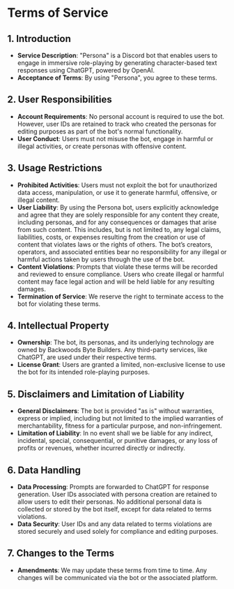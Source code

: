 # Terms of Service

## 1. Introduction
- **Service Description**: "Persona" is a Discord bot that enables users to engage in immersive role-playing by generating character-based text responses using ChatGPT, powered by OpenAI.
- **Acceptance of Terms**: By using "Persona", you agree to these terms.

## 2. User Responsibilities
- **Account Requirements**: No personal account is required to use the bot. However, user IDs are retained to track who created the personas for editing purposes as part of the bot's normal functionality.
- **User Conduct**: Users must not misuse the bot, engage in harmful or illegal activities, or create personas with offensive content.

## 3. Usage Restrictions
- **Prohibited Activities**: Users must not exploit the bot for unauthorized data access, manipulation, or use it to generate harmful, offensive, or illegal content.
- **User Liability**: By using the Persona bot, users explicitly acknowledge and agree that they are solely responsible for any content they create, including personas, and for any consequences or damages that arise from such content. This includes, but is not limited to, any legal claims, liabilities, costs, or expenses resulting from the creation or use of content that violates laws or the rights of others. The bot’s creators, operators, and associated entities bear no responsibility for any illegal or harmful actions taken by users through the use of the bot.
- **Content Violations**: Prompts that violate these terms will be recorded and reviewed to ensure compliance. Users who create illegal or harmful content may face legal action and will be held liable for any resulting damages.
- **Termination of Service**: We reserve the right to terminate access to the bot for violating these terms.

## 4. Intellectual Property
- **Ownership**: The bot, its personas, and its underlying technology are owned by Backwoods Byte Builders. Any third-party services, like ChatGPT, are used under their respective terms.
- **License Grant**: Users are granted a limited, non-exclusive license to use the bot for its intended role-playing purposes.

## 5. Disclaimers and Limitation of Liability
- **General Disclaimers**: The bot is provided "as is" without warranties, express or implied, including but not limited to the implied warranties of merchantability, fitness for a particular purpose, and non-infringement.
- **Limitation of Liability**: In no event shall we be liable for any indirect, incidental, special, consequential, or punitive damages, or any loss of profits or revenues, whether incurred directly or indirectly.

## 6. Data Handling
- **Data Processing**: Prompts are forwarded to ChatGPT for response generation. User IDs associated with persona creation are retained to allow users to edit their personas. No additional personal data is collected or stored by the bot itself, except for data related to terms violations.
- **Data Security**: User IDs and any data related to terms violations are stored securely and used solely for compliance and editing purposes.

## 7. Changes to the Terms
- **Amendments**: We may update these terms from time to time. Any changes will be communicated via the bot or the associated platform.
